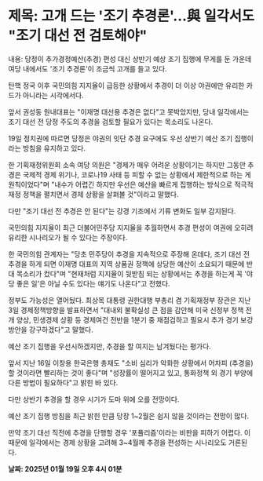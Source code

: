# **제목: 고개 드는 '조기 추경론'…與 일각서도 "조기 대선 전 검토해야"**

  내용: 당정이 추가경정예산(추경) 편성 대신 상반기 예상 조기 집행에 무게를 둔 가운데 여당 내에서도 '조기 추경론'이 조금씩 고개를 들고 있다. 

탄핵 정국 이후 국민의힘 지지율이 급등한 상황에서 추경이 더 이상 야권에만 유리한 카드가 아니라는 시각에서다. 

앞서 권성동 원내대표는 "이재명 대선용 추경은 없다"고 못박았지만, 당내 일각에서는 조기 대선 전 당정 주도의 추경을 검토할 필요가 있다는 목소리도 나온다. 

19일 정치권에 따르면 당정은 야권의 잇단 추경 요구에도 우선 상반기 예산 조기 집행이라는 방침을 유지하고 있다. 

한 기획재정위원회 소속 여당 의원은 "경제가 매우 어려운 상황이기는 하지만 그동안 추경은 국제적 경제 위기나, 코로나19 사태 등 피할 수 없는 상황에서 제한적으로 하는 게 원칙이었다"며 "내수가 어렵긴 하지만 우선은 예산을 빠르게 집행하는 방식으로 적극적 재정 정책을 펼치면서 경제 상황을 살펴볼 것"이라고 말했다.  

다만 "조기 대선 전 추경은 안 된다"는 강경 기조에서 기류 변화도 일부 감지된다.

국민의힘 지지율이 최근 더불어민주당 지지율을 추월하면서 추경 편성이 여권에 오히려 유리한 시나리오가 될 수 있다는 주장이다.

한 국민의힘 관계자는 "당초 민주당이 추경을 지속적으로 주장해 온데다, 조기 대선 전 추경을 하게 되면 이재명 대표의 지역 상품권 정책에 상당한 예산이 소요되기 때문에 반대 목소리가 컸다"며 "현재처럼 지지율이 뒷받침 되는 상황에서는 추경을 하는게 꼭 '야당 좋은 일'은 아닐 수도 있다는 얘기도 나온다"고 전했다. 

정부도 가능성은 열어뒀다. 최상목 대통령 권한대행 부총리 겸 기획재정부 장관은 지난 3일 경제정책방향을 발표하면서 "대내외 불확실성 큰 점을 감안해 미국 신정부 정책 전개 양상, 민생경제 상황 등 경제여건 전반을 1분기 중 재점검하고 필요시 추가 경기 보강 방안을 강구하겠다"고 말했다.

예산 조기 집행을 우선시하겠지만, 추경을 할 여지는 남겨뒀다는 평가다. 

앞서 지난 16일 이창용 한국은행 총재도 "소비 심리가 악화한 상황에서 어차피 (추경을) 할 것이라면 빨리하는 것이 좋다"며 "성장률이 떨어지고 있고, 통화정책 외 경기 부양에 다른 방법이 필요하다"고 밝힌 바 있다.  

다만 상반기 추경을 할 경우 시기가 도마 위에 오를 전망이다.

예산 조기 집행 방침을 최근 밝힌 만큼 당장 1~2월은 쉽지 않을 것이라는 전망이 많다. 

만약 조기 대선 직전에 추경을 단행할 경우 '포퓰리즘'이라는 비판을 피하기 어렵다. 이 때문에 일각에서는 경제 상황을 고려해 3~4월께 추경을 편성하는 시나리오도 거론된다.

  **날짜: 2025년 01월 19일 오후 4시 01분**